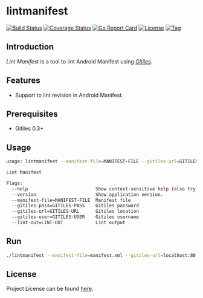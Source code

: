 # lintmanifest

[![Build Status](https://travis-ci.com/craftslab/lintmanifest.svg?branch=master)](https://travis-ci.com/craftslab/lintmanifest)
[![Coverage Status](https://coveralls.io/repos/github/craftslab/lintmanifest/badge.svg?branch=master)](https://coveralls.io/github/craftslab/lintmanifest?branch=master)
[![Go Report Card](https://goreportcard.com/badge/github.com/craftslab/lintmanifest)](https://goreportcard.com/report/github.com/craftslab/lintmanifest)
[![License](https://img.shields.io/github/license/craftslab/lintmanifest.svg?color=brightgreen)](https://github.com/craftslab/lintmanifest/blob/master/LICENSE)
[![Tag](https://img.shields.io/github/tag/craftslab/lintmanifest.svg?color=brightgreen)](https://github.com/craftslab/lintmanifest/tags)



## Introduction

*Lint Manifest* is a tool to lint Android Manifest using *[Gitiles](https://gerrit.googlesource.com/gitiles)*.



## Features

- Support to lint revision in Android Manifest.



## Prerequisites

- Gitiles 0.3+



## Usage

```bash
usage: lintmanifest --manifest-file=MANIFEST-FILE --gitiles-url=GITILES-URL --lint-out=LINT-OUT [<flags>]

Lint Manifest

Flags:
  --help                         Show context-sensitive help (also try --help-long and --help-man).
  --version                      Show application version.
  --manifest-file=MANIFEST-FILE  Manifest file
  --gitiles-pass=GITILES-PASS    Gitiles password
  --gitiles-url=GITILES-URL      Gitiles location
  --gitiles-user=GITILES-USER    Gitiles username
  --lint-out=LINT-OUT            Lint output
```



## Run

```bash
./lintmanifest --manifest-file=manifest.xml --gitiles-url=localhost:80 --lint-out=out.txt
```



## License

Project License can be found [here](LICENSE).
